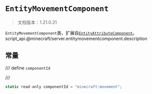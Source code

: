 # `EntityMovementComponent`

> 文档版本：1.21.0.21

`EntityMovementComponent`类，扩展自[`EntityAttributeComponent`](./entityattributecomponent.md)。script_api.@minecraft/server.entitymovementcomponent.description

## 常量

/// define
`componentId`


///

```js
static read-only componentId = "minecraft:movement";
```

